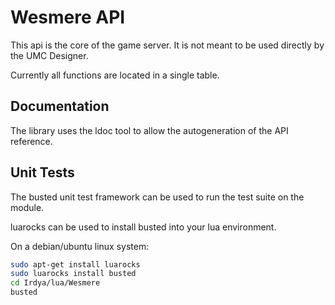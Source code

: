 
# Wesmere API
This api is the core of the game server.
It is not meant to be used directly by the UMC Designer.

Currently all functions are located in a single table.


## Documentation

The library uses the ldoc tool to allow the autogeneration of the API reference.


## Unit Tests

The busted unit test framework can be used to run the test suite on the module.

luarocks can be used to install busted into your lua environment.

On a debian/ubuntu linux system:

```bash
sudo apt-get install luarocks
sudo luarocks install busted
cd Irdya/lua/Wesmere
busted
```
